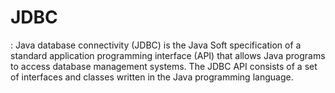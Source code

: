 # JDBC
: Java database connectivity (JDBC) is the Java Soft specification of a standard application programming interface (API) that allows Java programs to access database management systems. The JDBC API consists of a set of interfaces and classes written in the Java programming language.
